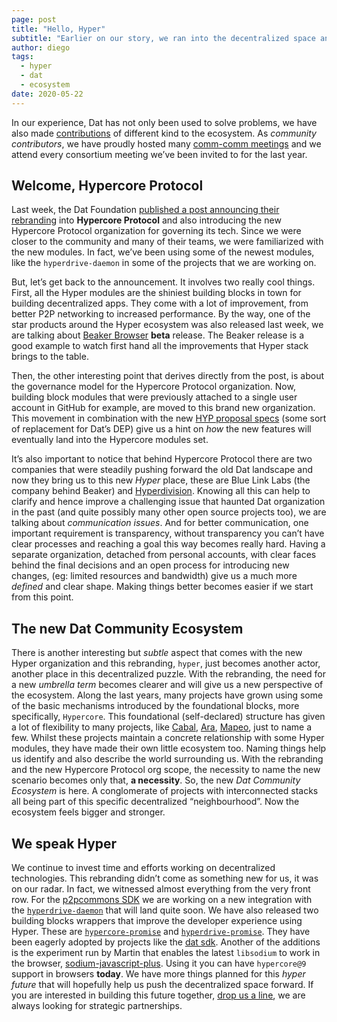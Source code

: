 ```yaml
---
page: post
title: "Hello, Hyper"
subtitle: "Earlier on our story, we ran into the decentralized space and found solutions like Dat to be not only very efficient but also quite modular and hence malleable giving us a full spectrum of options to innovate within a context."
author: diego
tags:
  - hyper
  - dat
  - ecosystem
date: 2020-05-22
---
```


 In our experience, Dat has not only been used to solve problems, we have also made [contributions](https://github.com/geut) of different kind to the ecosystem. As _community contributors_, we have proudly hosted many [comm-comm meetings](https://github.com/datproject/comm-comm) and we attend every consortium meeting we’ve been invited to for the last year.

##  Welcome, Hypercore Protocol

Last week, the Dat Foundation [published a post announcing their rebranding](https://blog.datproject.org/2020/05/15/dat-protocol-renamed-hypercore-protocol/) into **Hypercore Protocol** and also introducing the new Hypercore Protocol organization for governing its tech. Since we were closer to the community and many of their teams, we were familiarized with the new modules. In fact, we’ve been using some of the newest modules, like the `hyperdrive-daemon` in some of the projects that we are working on.

But, let’s get back to the announcement. It involves two really cool things. First, all the Hyper modules are the shiniest building blocks in town for building decentralized apps. They come with a lot of improvement, from better P2P networking to increased performance. By the way, one of the star products around the Hyper ecosystem was also released last week, we are talking about [Beaker Browser](https://beakerbrowser.com/) **beta** release. The Beaker release is a good example to watch first hand all the improvements that Hyper stack brings to the table.

Then, the other interesting point that derives directly from the post, is about the governance model for the Hypercore Protocol organization. Now, building block modules that were previously attached to a single user account in GitHub for example, are moved to this brand new organization. This movement in combination with the new [HYP proposal specs](https://github.com/hypercore-protocol/hyp) (some sort of replacement for Dat’s DEP) give us a hint on _how_ the new features will eventually land into the Hypercore modules set.

It’s also important to notice that behind Hypercore Protocol there are two companies that were steadily pushing forward the old Dat landscape and now they bring us to this new _Hyper_ place, these are Blue Link Labs (the company behind Beaker) and [Hyperdivision](https://hyperdivision.dk/).
Knowing all this can help to clarify and hence improve a challenging issue that haunted Dat organization in the past (and quite possibly many other open source projects too), we are talking about *communication issues*. And for better communication, one important requirement is transparency, without transparency you can’t have clear processes and reaching a goal this way becomes really hard.
Having a separate organization, detached from personal accounts, with clear faces behind the final decisions and an open process for introducing new changes, (eg: limited resources and bandwidth) give us a much more _defined_ and clear shape. Making things better becomes easier if we start from this point.

## The new Dat Community Ecosystem

There is another interesting but _subtle_ aspect that comes with the new Hyper organization and this rebranding, `hyper`, just becomes another actor, another place in this decentralized puzzle.
With the rebranding, the need for a new _umbrella term_ becomes clearer and will give us a new perspective of the ecosystem. Along the last years, many projects have grown using some of the basic mechanisms introduced by the foundational blocks, more specifically, `Hypercore`. This foundational (self-declared) structure has given a lot of flexibility to many projects, like [Cabal](https://cabal.chat/), [Ara](https://ara.one/), [Mapeo](https://www.digital-democracy.org/mapeo/), just to name a few. Whilst these projects maintain a concrete relationship with some Hyper modules, they have made their own little ecosystem too.
Naming things help us identify and also describe the world surrounding us. With the rebranding and the new Hypercore Protocol org scope, the necessity to name the new scenario becomes only that, **a necessity**. So, the new *Dat Community Ecosystem* is here. A conglomerate of projects with interconnected stacks all being part of this specific decentralized “neighbourhood”. Now the ecosystem feels bigger and stronger.

## We speak Hyper

We continue to invest time and efforts working on decentralized technologies. This rebranding didn’t come as something new for us, it was on our radar. In fact, we witnessed almost everything from the very front row.
For the [p2pcommons SDK](https://github.com/p2pcommons/sdk-js) we are working on a new integration with the [`hyperdrive-daemon`](https://github.com/hypercore-protocol/hyperdrive-daemon) that will land quite soon. We have also released two building blocks wrappers that improve the developer experience using Hyper. These are [`hypercore-promise`](https://github.com/geut/hypercore-promise) and [`hyperdrive-promise`](https://github.com/geut/hyperdrive-promise). They have been eagerly adopted by projects like the [dat sdk](https://github.com/datproject/sdk). Another of the additions is the experiment run by Martin that enables the latest `libsodium` to work in the browser, [sodium-javascript-plus](https://github.com/geut/sodium-javascript-plus). Using it you can have `hypercore@9` support in browsers **today**.
We have more things planned for this _hyper future_ that will hopefully help us push the decentralized space forward. If you are interested in building this future together, [drop us a line](https://geutstudio.com/#contact-us), we are always looking for strategic partnerships.

